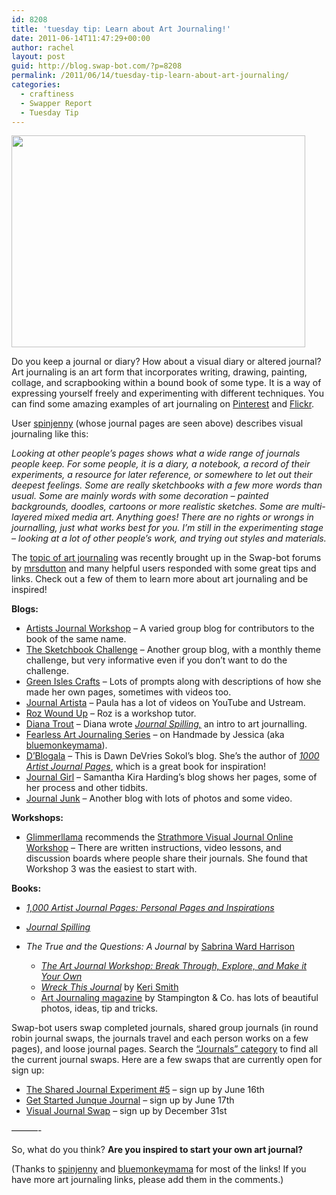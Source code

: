 ```yaml
---
id: 8208
title: 'tuesday tip: Learn about Art Journaling!'
date: 2011-06-14T11:47:29+00:00
author: rachel
layout: post
guid: http://blog.swap-bot.com/?p=8208
permalink: /2011/06/14/tuesday-tip-learn-about-art-journaling/
categories:
  - craftiness
  - Swapper Report
  - Tuesday Tip
---
```

[<img src="http://blog.swap-bot.com/wp-content/uploads/2011/06/spinjennyartjournal.jpg" alt="" title="spinjennyartjournal" width="470" height="339" class="alignnone size-full wp-image-8209" srcset="http://blog.swap-bot.com/wp-content/uploads/2011/06/spinjennyartjournal-300x216.jpg 300w, http://blog.swap-bot.com/wp-content/uploads/2011/06/spinjennyartjournal.jpg 470w" sizes="(max-width: 470px) 100vw, 470px" />](http://www.flickr.com/photos/spinjenny/5781213458/in/photostream/)

Do you keep a journal or diary? How about a visual diary or altered journal? Art journaling is an art form that incorporates writing, drawing, painting, collage, and scrapbooking within a bound book of some type. It is a way of expressing yourself freely and experimenting with different techniques. You can find some amazing examples of art journaling on [Pinterest](http://pinterest.com/search/?q=art+journal) and [Flickr](http://www.flickr.com/search/?q=%22art%20journal%22).

User [spinjenny](http://www.swap-bot.com/user:spinjenny) (whose journal pages are seen above) describes visual journaling like this: 

_Looking at other people&#8217;s pages shows what a wide range of journals people keep. For some people, it is a diary, a notebook, a record of their experiments, a resource for later reference, or somewhere to let out their deepest feelings. Some are really sketchbooks with a few more words than usual. Some are mainly words with some decoration &#8211; painted backgrounds, doodles, cartoons or more realistic sketches. Some are multi-layered mixed media art. Anything goes! There are no rights or wrongs in journalling, just what works best for you. I&#8217;m still in the experimenting stage &#8211; looking at a lot of other people&#8217;s work, and trying out styles and materials._ 

The [topic of art journaling](http://www.swap-bot.com/forums/topic/77118/1) was recently brought up in the Swap-bot forums by [mrsdutton](http://www.swap-bot.com/user:mrsdutton) and many helpful users responded with some great tips and links. Check out a few of them to learn more about art journaling and be inspired!

**Blogs:**

  * [Artists Journal Workshop](http://artistsjournalworkshop.blogspot.com/) &#8211; A varied group blog for contributors to the book of the same name.
  * [The Sketchbook Challenge](http://sketchbookchallenge.blogspot.com/) &#8211; Another group blog, with a monthly theme challenge, but very informative even if you don&#8217;t want to do the challenge.
  * [Green Isles Crafts](http://www.greenislescrafts.com/) &#8211; Lots of prompts along with descriptions of how she made her own pages, sometimes with videos too.
  * [Journal Artista](http://www.greenislescrafts.com/) &#8211; Paula has a lot of videos on YouTube and Ustream.
  * [Roz Wound Up](http://rozwoundup.typepad.com/roz_wound_up/) &#8211; Roz is a workshop tutor.
  * [Diana Trout](http://dianatrout.typepad.com/blog/) &#8211; Diana wrote [_Journal Spilling,_](http://www.amazon.com/exec/obidos/ASIN/1600613195/1n9867a-20) an intro to art journalling.
  * [Fearless Art Journaling Series](http://handmadebyjessica.blogspot.com/2011/06/fearless-art-journaling-part-1-supplies.html) &#8211; on Handmade by Jessica (aka [bluemonkeymama](http://www.swap-bot.com/user:bluemonkeymama)).
  * [D&#8217;Blogala](http://dawndsokol.squarespace.com/) &#8211; This is Dawn DeVries Sokol&#8217;s blog. She&#8217;s the author of [_1000 Artist Journal Pages_](http://www.amazon.com/000-Artist-Journal-Pages-Inspirations/dp/1592534120/ref=pd_sim_b_5), which is a great book for inspiration!
  * [Journal Girl](http://www.journalgirl.com/) &#8211; Samantha Kira Harding&#8217;s blog shows her pages, some of her process and other tidbits.
  * [Journal Junk](http://www.artjunk.typepad.com/journaljunk/) &#8211; Another blog with lots of photos and some video.

**Workshops:**

  * [Glimmerllama](http://www.swap-bot.com/user:glimmerllama) recommends the [Strathmore Visual Journal Online Workshop](http://www.strathmoreartist.com/vjworkshop2011.html) &#8211; There are written instructions, video lessons, and discussion boards where people share their journals. She found that Workshop 3 was the easiest to start with.

**Books:**

  * [_1,000 Artist Journal Pages: Personal Pages and Inspirations_](http://www.amazon.com/000-Artist-Journal-Pages-Inspirations/dp/1592534120/ref=pd_sim_b_5)
  * [_Journal Spilling_](http://www.amazon.com/exec/obidos/ASIN/1600613195/1n9867a-20)
  * _The True and the Questions: A Journal</a>_ by [Sabrina Ward Harrison](http://www.sabrinawardharrison.com/ee/)</li> 
    
      * [_The Art Journal Workshop: Break Through, Explore, and Make it Your Own_](http://www.amazon.com/Art-Journal-Workshop-Through-Explore/dp/1592536840/ref=pd_sim_b_8)
      * [_Wreck This Journal_](http://www.amazon.com/Wreck-This-Journal-Keri-Smith/dp/039953346X) by [Keri Smith](http://www.kerismith.com/)
      * [Art Journaling magazine](http://www.stampington.com/artjournaling/) by Stampington & Co. has lots of beautiful photos, ideas, tip and tricks.</ul> 
    
    Swap-bot users swap completed journals, shared group journals (in round robin journal swaps, the journals travel and each person works on a few pages), and loose journal pages. Search the [&#8220;Journals&#8221; category](http://www.swap-bot.com/swap/search.php?action=search&query=&category=60&location=all) to find all the current journal swaps. Here are a few swaps that are currently open for sign up:
    
      * [The Shared Journal Experiment #5](http://www.swap-bot.com/swap/show/92485) &#8211; sign up by June 16th
      * [Get Started Junque Journal](http://www.swap-bot.com/swap/show/92343) &#8211; sign up by June 17th
      * [Visual Journal Swap](http://www.swap-bot.com/swap/show/93043) &#8211; sign up by December 31st
    
    &#8212;&#8212;&#8212;-
    
    So, what do you think? **Are you inspired to start your own art journal?**
    
    (Thanks to [spinjenny](http://www.swap-bot.com/user:spinjenny) and [bluemonkeymama](http://www.swap-bot.com/user:bluemonkeymama) for most of the links! If you have more art journaling links, please add them in the comments.)